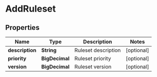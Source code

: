 

# AddRuleset


## Properties

| Name | Type | Description | Notes |
|------------ | ------------- | ------------- | -------------|
|**description** | **String** | Ruleset description |  [optional] |
|**priority** | **BigDecimal** | Ruleset priority |  [optional] |
|**version** | **BigDecimal** | Ruleset version |  [optional] |




